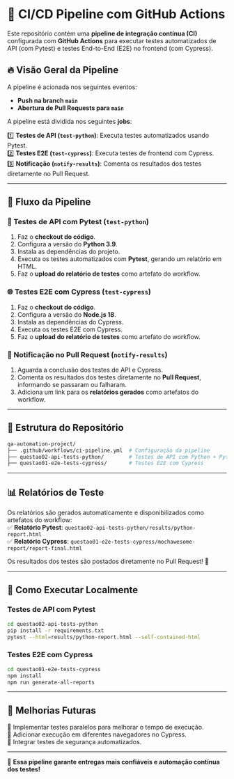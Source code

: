 # 🚀 CI/CD Pipeline com GitHub Actions  

Este repositório contém uma **pipeline de integração contínua (CI)** configurada com **GitHub Actions** para executar testes automatizados de API (com Pytest) e testes End-to-End (E2E) no frontend (com Cypress).  

## 🔥 Visão Geral da Pipeline  

A pipeline é acionada nos seguintes eventos:  
- **Push na branch `main`**  
- **Abertura de Pull Requests para `main`**  

A pipeline está dividida nos seguintes **jobs**:  

1️⃣ **Testes de API (`test-python`)**: Executa testes automatizados usando Pytest.  
2️⃣ **Testes E2E (`test-cypress`)**: Executa testes de frontend com Cypress.  
3️⃣ **Notificação (`notify-results`)**: Comenta os resultados dos testes diretamente no Pull Request.  

---

## 📌 Fluxo da Pipeline  

### 🧪 Testes de API com Pytest (`test-python`)  
1. Faz o **checkout do código**.  
2. Configura a versão do **Python 3.9**.  
3. Instala as dependências do projeto.  
4. Executa os testes automatizados com **Pytest**, gerando um relatório em HTML.  
5. Faz o **upload do relatório de testes** como artefato do workflow.  

### 🌐 Testes E2E com Cypress (`test-cypress`)  
1. Faz o **checkout do código**.  
2. Configura a versão do **Node.js 18**.  
3. Instala as dependências do Cypress.  
4. Executa os testes E2E com Cypress.  
5. Faz o **upload do relatório de testes** como artefato do workflow.  

### 🔔 Notificação no Pull Request (`notify-results`)  
1. Aguarda a conclusão dos testes de API e Cypress.  
2. Comenta os resultados dos testes diretamente no **Pull Request**, informando se passaram ou falharam.  
3. Adiciona um link para os **relatórios gerados** como artefatos do workflow.  

---

## 📂 Estrutura do Repositório  

```bash
qa-automation-project/
├── .github/workflows/ci-pipeline.yml  # Configuração da pipeline
├── questao02-api-tests-python/        # Testes de API com Python + Pytest
├── questao01-e2e-tests-cypress/       # Testes E2E com Cypress
```

---

## 📊 Relatórios de Teste  

Os relatórios são gerados automaticamente e disponibilizados como artefatos do workflow:  
✅ **Relatório Pytest**: `questao02-api-tests-python/results/python-report.html`  
✅ **Relatório Cypress**: `questao01-e2e-tests-cypress/mochawesome-report/report-final.html`  

Os resultados dos testes são postados diretamente no Pull Request! 🚀  

---

## 📢 Como Executar Localmente  

### Testes de API com Pytest  
```bash
cd questao02-api-tests-python
pip install -r requirements.txt
pytest --html=results/python-report.html --self-contained-html
```

### Testes E2E com Cypress  
```bash
cd questao01-e2e-tests-cypress
npm install
npm run generate-all-reports
```

---

## 📌 Melhorias Futuras  
🔹 Implementar testes paralelos para melhorar o tempo de execução.  
🔹 Adicionar execução em diferentes navegadores no Cypress.  
🔹 Integrar testes de segurança automatizados.  

---

🚀 **Essa pipeline garante entregas mais confiáveis e automação contínua dos testes!**  